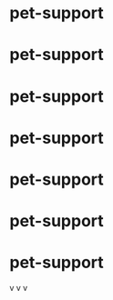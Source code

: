 # pet-support
# pet-support
# pet-support
# pet-support
# pet-support
# pet-support
# pet-support

v
v
v

